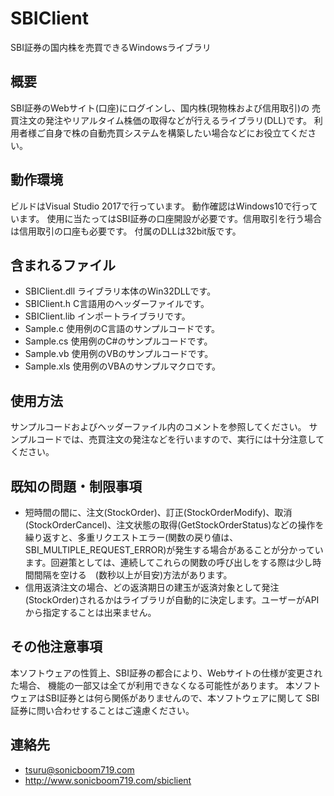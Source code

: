 # SBIClient
SBI証券の国内株を売買できるWindowsライブラリ

## 概要
SBI証券のWebサイト(口座)にログインし、国内株(現物株および信用取引)の
売買注文の発注やリアルタイム株価の取得などが行えるライブラリ(DLL)です。
利用者様ご自身で株の自動売買システムを構築したい場合などにお役立てください。

## 動作環境
ビルドはVisual Studio 2017で行っています。
動作確認はWindows10で行っています。
使用に当たってはSBI証券の口座開設が必要です。信用取引を行う場合は信用取引の口座も必要です。
付属のDLLは32bit版です。

## 含まれるファイル
- SBIClient.dll    ライブラリ本体のWin32DLLです。
- SBIClient.h      C言語用のヘッダーファイルです。
- SBIClient.lib    インポートライブラリです。
- Sample.c         使用例のC言語のサンプルコードです。
- Sample.cs        使用例のC#のサンプルコードです。
- Sample.vb        使用例のVBのサンプルコードです。
- Sample.xls       使用例のVBAのサンプルマクロです。

## 使用方法
サンプルコードおよびヘッダーファイル内のコメントを参照してください。
サンプルコードでは、売買注文の発注などを行いますので、実行には十分注意してください。

## 既知の問題・制限事項
- 短時間の間に、注文(StockOrder)、訂正(StockOrderModify)、取消(StockOrderCancel)、注文状態の取得(GetStockOrderStatus)などの操作を繰り返すと、多重リクエストエラー(関数の戻り値は、SBI_MULTIPLE_REQUEST_ERROR)が発生する場合があることが分かっています。回避策としては、連続してこれらの関数の呼び出しをする際は少し時間間隔を空ける　(数秒以上が目安)方法があります。
- 信用返済注文の場合、どの返済期日の建玉が返済対象として発注(StockOrder)されるかはライブラリが自動的に決定します。ユーザーがAPIから指定することは出来ません。

## その他注意事項
本ソフトウェアの性質上、SBI証券の都合により、Webサイトの仕様が変更された場合、
機能の一部又は全てが利用できなくなる可能性があります。
本ソフトウェアはSBI証券とは何ら関係がありませんので、本ソフトウェアに関して
SBI証券に問い合わせすることはご遠慮ください。

## 連絡先
- tsuru@sonicboom719.com
- http://www.sonicboom719.com/sbiclient
